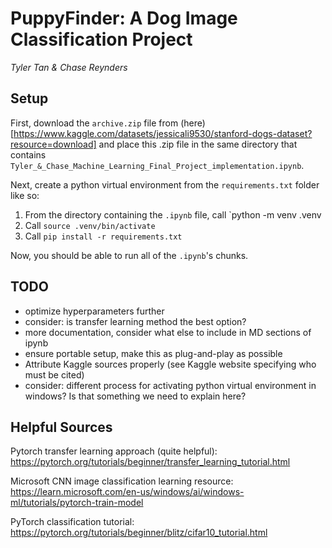 # PuppyFinder: A Dog Image Classification Project

*Tyler Tan & Chase Reynders*

## Setup

First, download the `archive.zip` file from (here)[https://www.kaggle.com/datasets/jessicali9530/stanford-dogs-dataset?resource=download] and place this .zip file in the same directory that contains `Tyler_&_Chase_Machine_Learning_Final_Project_implementation.ipynb`.

Next, create a python virtual environment from the `requirements.txt` folder like so:

1. From the directory containing the `.ipynb` file, call `python -m venv .venv
2. Call `source .venv/bin/activate`
3. Call `pip install -r requirements.txt`

Now, you should be able to run all of the `.ipynb`'s chunks.

## TODO
- optimize hyperparameters further
- consider: is transfer learning method the best option?
- more documentation, consider what else to include in MD sections of ipynb
- ensure portable setup, make this as plug-and-play as possible
- Attribute Kaggle sources properly (see Kaggle website specifying who must be cited)
- consider: different process for activating python virtual environment in windows? Is that something we need to explain here?

## Helpful Sources

Pytorch transfer learning approach (quite helpful):
https://pytorch.org/tutorials/beginner/transfer_learning_tutorial.html

Microsoft CNN image classification learning resource:
https://learn.microsoft.com/en-us/windows/ai/windows-ml/tutorials/pytorch-train-model

PyTorch classification tutorial:
https://pytorch.org/tutorials/beginner/blitz/cifar10_tutorial.html
